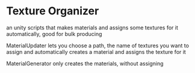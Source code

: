 # Texture Organizer
an unity scripts that makes materials and assigns some textures for it automatically, good for bulk producing


MaterialUpdater lets you choose a path, the name of textures you want to assign and automatically creates a material and assigns the texture for it


MaterialGenerator only creates the materials, without assigning
